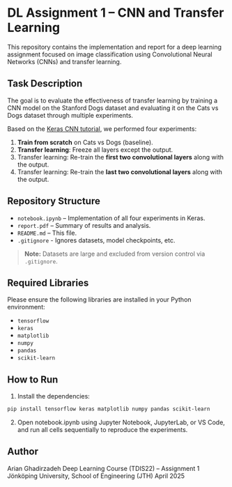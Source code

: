 # DL Assignment 1 – CNN and Transfer Learning

This repository contains the implementation and report for a deep learning assignment focused on image classification using Convolutional Neural Networks (CNNs) and transfer learning.

## Task Description

The goal is to evaluate the effectiveness of transfer learning by training a CNN model on the Stanford Dogs dataset and evaluating it on the Cats vs Dogs dataset through multiple experiments.

Based on the [Keras CNN tutorial](https://keras.io/examples/vision/image_classification_from_scratch/), we performed four experiments:

1. **Train from scratch** on Cats vs Dogs (baseline).
2. **Transfer learning**: Freeze all layers except the output.
3. Transfer learning: Re-train the **first two convolutional layers** along with the output.
4. Transfer learning: Re-train the **last two convolutional layers** along with the output.

## Repository Structure

- `notebook.ipynb` – Implementation of all four experiments in Keras.
- `report.pdf` – Summary of results and analysis.
- `README.md` – This file.
- `.gitignore` - Ignores datasets, model checkpoints, etc.

> **Note:** Datasets are large and excluded from version control via `.gitignore`.

## Required Libraries

Please ensure the following libraries are installed in your Python environment:

- `tensorflow`
- `keras`
- `matplotlib`
- `numpy`
- `pandas`
- `scikit-learn`

## How to Run

1. Install the dependencies:

```bash
pip install tensorflow keras matplotlib numpy pandas scikit-learn
```

2. Open notebook.ipynb using Jupyter Notebook, JupyterLab, or VS Code, and run all cells sequentially to reproduce the experiments.

## Author

Arian Ghadirzadeh
Deep Learning Course (TDIS22) – Assignment 1
Jönköping University, School of Engineering (JTH)
April 2025
